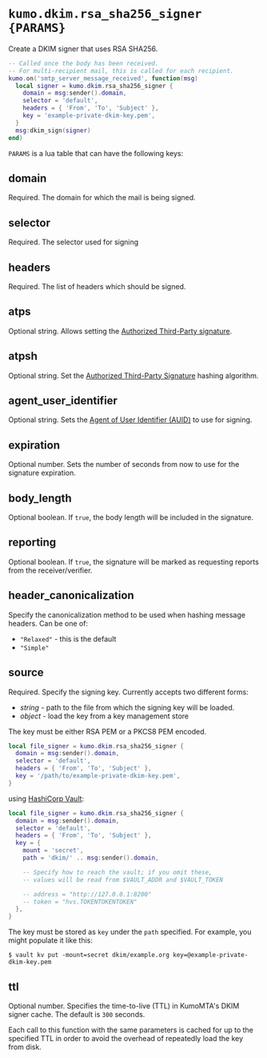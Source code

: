 # `kumo.dkim.rsa_sha256_signer {PARAMS}`

Create a DKIM signer that uses RSA SHA256.

```lua
-- Called once the body has been received.
-- For multi-recipient mail, this is called for each recipient.
kumo.on('smtp_server_message_received', function(msg)
  local signer = kumo.dkim.rsa_sha256_signer {
    domain = msg:sender().domain,
    selector = 'default',
    headers = { 'From', 'To', 'Subject' },
    key = 'example-private-dkim-key.pem',
  }
  msg:dkim_sign(signer)
end)
```

`PARAMS` is a lua table that can have the following keys:

## domain

Required. The domain for which the mail is being signed.

## selector

Required. The selector used for signing

## headers

Required. The list of headers which should be signed.

## atps

Optional string. Allows setting the [Authorized Third-Party
signature](https://www.rfc-editor.org/rfc/rfc6541.html).

## atpsh

Optional string. Set the [Authorized Third-Party
Signature](https://www.rfc-editor.org/rfc/rfc6541.html) hashing algorithm.

## agent_user_identifier

Optional string. Sets the [Agent of User Identifier
(AUID)](https://www.rfc-editor.org/rfc/rfc6376.html#section-2.6) to use for
signing.

## expiration

Optional number. Sets the number of seconds from now to use for
the signature expiration.

## body_length

Optional boolean. If `true`, the body length will be included
in the signature.

## reporting

Optional boolean. If `true`, the signature will be marked as
requesting reports from the receiver/verifier.

## header_canonicalization

Specify the canonicalization method to be used when hashing message
headers.  Can be one of:

* `"Relaxed"` - this is the default
* `"Simple"`

## source

Required. Specify the signing key. Currently accepts two different forms:

* *string* - path to the file from which the signing key will be loaded.
* *object* - load the key from a key management store

The key must be either RSA PEM or a PKCS8 PEM encoded.

```lua
local file_signer = kumo.dkim.rsa_sha256_signer {
  domain = msg:sender().domain,
  selector = 'default',
  headers = { 'From', 'To', 'Subject' },
  key = '/path/to/example-private-dkim-key.pem',
}
```

using [HashiCorp Vault](https://www.hashicorp.com/products/vault):

```lua
local file_signer = kumo.dkim.rsa_sha256_signer {
  domain = msg:sender().domain,
  selector = 'default',
  headers = { 'From', 'To', 'Subject' },
  key = {
    mount = 'secret',
    path = 'dkim/' .. msg:sender().domain,

    -- Specify how to reach the vault; if you omit these,
    -- values will be read from $VAULT_ADDR and $VAULT_TOKEN

    -- address = "http://127.0.0.1:8200"
    -- token = "hvs.TOKENTOKENTOKEN"
  },
}
```

The key must be stored as `key` under the `path` specified.
For example, you might populate it like this:

```
$ vault kv put -mount=secret dkim/example.org key=@example-private-dkim-key.pem
```

## ttl

Optional number. Specifies the time-to-live (TTL) in KumoMTA's DKIM signer
cache.  The default is `300` seconds.

Each call to this function with the same parameters is cached for up to the
specified TTL in order to avoid the overhead of repeatedly load the key from
disk.
